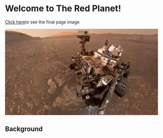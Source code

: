 # Welcome to The Red Planet!


<a class = "btn" href="Missions_to_Mars/static/web_look.jpg">Click here</a>to see the final page image
<br>
<p align="center">
<img src="Missions_to_Mars/static/jumbotron_background.jpg" alt="Mars out of range ... Waiting for satellite signal ..." max-height="60%" max-width="60%"><p>
  
## Background

